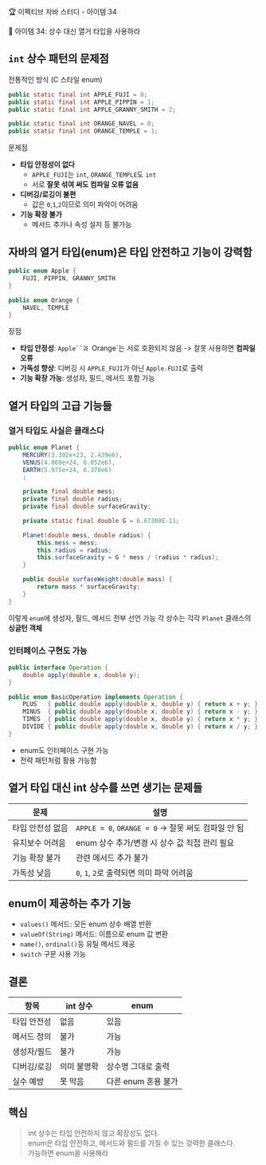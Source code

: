 :trophy: 이펙티브 자바 스터디 - 아이템 34

:book: 아이템 34: 상수 대신 열거 타입을 사용하라


## `int` 상수 패턴의 문제점

전통적인 방식 (C 스타일 enum)
```java
public static final int APPLE_FUJI = 0;
public static final int APPLE_PIPPIN = 1;
public static final int APPLE_GRANNY_SMITH = 2;

public static final int ORANGE_NAVEL = 0;
public static final int ORANGE_TEMPLE = 1;
```

문제점
- **타입 안정성이 없다**
  - `APPLE_FUJI`는 `int`, `ORANGE_TEMPLE`도 `int`
  - 서로 **잘못 섞여 써도 컴파일 오류 없음**
- **디버깅/로깅이 불편**
  - 값은 `0`,`1`,`2`이므로 의미 파악이 어려움
- **기능 확장 불가**
  - 메서드 추가나 속성 설저 등 불가능

## 자바의 열거 타입(enum)은 타입 안전하고 기능이 강력함
```java
public enum Apple {
    FUJI, PIPPIN, GRANNY_SMITH
}

public enum Orange {
    NAVEL, TEMPLE
}
```
장점
- **타입 안정성**: `Apple``과 `Orange`는 서로 호환되지 않음 -> 잘못 사용하면 **컴파일 오류**
- **가독성 향상**: 디버깅 시 `APPLE_FUJI`가 아닌 `Apple.FUJI`로 출력
- **기능 확장 가능**: 생성자, 필드, 메서드 포함 가능

## 열거 타입의 고급 기능들

### 열거 타입도 사실은 클래스다
```java
public enum Planet {
    MERCURY(3.302e+23, 2.439e6),
    VENUS(4.869e+24, 6.052e6),
    EARTH(5.975e+24, 6.378e6)
    ;

    private final double mess;
    private final double radius;
    private final double surfaceGravity;

    private static final double G = 6.67300E-11;

    Planet(double mess, double radius) {
        this.mess = mess;
        this.radius = radius;
        this.surfaceGravity = G * mess / (radius * radius);
    }

    public double surfaceWeight(double mass) {
        return mass * surfaceGravity;
    }
}
```
이렇게 `enum`에 생성자, 필드, 메서드 전부 선언 가능
각 상수는 각각 `Planet` 클래스의 **싱글턴 객체**

### 인터페이스 구현도 가능
```java
public interface Operation {
    double apply(double x, double y);
}

public enum BasicOperation implements Operation {
    PLUS   { public double apply(double x, double y) { return x + y; } },
    MINUS  { public double apply(double x, double y) { return x - y; } },
    TIMES  { public double apply(double x, double y) { return x * y; } },
    DIVIDE { public double apply(double x, double y) { return x / y; } };
}
```
- enum도 인터페이스 구현 가능
- 전략 패턴처럼 활용 가능함

## 열거 타입 대신 int 상수를 쓰면 생기는 문제들
| 문제        | 설명                                        |
| --------- | ----------------------------------------- |
| 타입 안전성 없음 | `APPLE = 0`, `ORANGE = 0` → 잘못 써도 컴파일 안 됨 |
| 유지보수 어려움  | enum 상수 추가/변경 시 상수 값 직접 관리 필요             |
| 기능 확장 불가  | 관련 메서드 추가 불가                              |
| 가독성 낮음    | `0`, `1`, `2`로 출력되면 의미 파악 어려움             |


## enum이 제공하는 추가 기능
- `values()` 메서드: 모든 enum 상수 배열 반환
- `valueOf(String)` 메서드: 이름으로 enum 값 변환
- `name()`, `ordinal()`등 유틸 메서드 제공
- `switch` 구문 사용 가능

## 결론
| 항목     | int 상수 | enum        |
| ------ | ----- | ----------- |
| 타입 안전성 |  없음   |  있음         |
| 메서드 정의 |  불가   |  가능         |
| 생성자/필드 |  불가   |  가능         |
| 디버깅/로깅 |  의미 불명확 |  상수명 그대로 출력 |
| 실수 예방  |  못 막음 |  다른 enum 혼용 불가 |


## 핵심
> int 상수는 타입 안전하지 않고 확장성도 없다.  
> enum은 타입 안전하고, 메서드와 필드를 가질 수 있는 강력한 클래스다.  
> 가능하면 enum을 사용해라